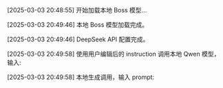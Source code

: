 [2025-03-03 20:48:55] 开始加载本地 Boss 模型...

[2025-03-03 20:49:46] 本地 Boss 模型加载完成。

[2025-03-03 20:49:46] DeepSeek API 配置完成。

[2025-03-03 20:49:58] 使用用户编辑后的 instruction 调用本地 Qwen 模型，输入:


[2025-03-03 20:49:58] 本地生成调用，输入 prompt:


